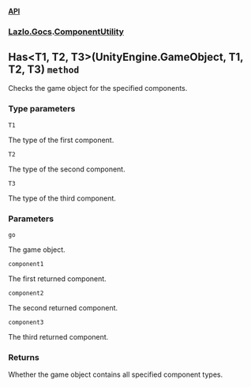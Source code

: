 #### [API](./API.md 'API')
### [Lazlo.Gocs](./API.md#Lazlo-Gocs 'Lazlo.Gocs').[ComponentUtility](./Lazlo-Gocs-ComponentUtility.md 'Lazlo.Gocs.ComponentUtility')
## Has&lt;T1, T2, T3&gt;(UnityEngine.GameObject, T1, T2, T3) `method`
Checks the game object for the specified components.
### Type parameters

<a name='Lazlo-Gocs-ComponentUtility-Has-T1-_T2-_T3-(UnityEngine-GameObject-_T1-_T2-_T3)-T1'></a>
`T1`

The type of the first component.

<a name='Lazlo-Gocs-ComponentUtility-Has-T1-_T2-_T3-(UnityEngine-GameObject-_T1-_T2-_T3)-T2'></a>
`T2`

The type of the second component.

<a name='Lazlo-Gocs-ComponentUtility-Has-T1-_T2-_T3-(UnityEngine-GameObject-_T1-_T2-_T3)-T3'></a>
`T3`

The type of the third component.
### Parameters

<a name='Lazlo-Gocs-ComponentUtility-Has-T1-_T2-_T3-(UnityEngine-GameObject-_T1-_T2-_T3)-go'></a>
`go`

The game object.

<a name='Lazlo-Gocs-ComponentUtility-Has-T1-_T2-_T3-(UnityEngine-GameObject-_T1-_T2-_T3)-component1'></a>
`component1`

The first returned component.

<a name='Lazlo-Gocs-ComponentUtility-Has-T1-_T2-_T3-(UnityEngine-GameObject-_T1-_T2-_T3)-component2'></a>
`component2`

The second returned component.

<a name='Lazlo-Gocs-ComponentUtility-Has-T1-_T2-_T3-(UnityEngine-GameObject-_T1-_T2-_T3)-component3'></a>
`component3`

The third returned component.
### Returns
Whether the game object contains all specified component types.
